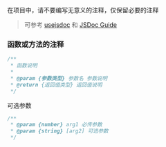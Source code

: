 在项目中，请不要编写无意义的注释，仅保留必要的注释

>可参考 [usejsdoc](https://jsdoc.app/) 和 [JSDoc Guide](http://yuri4ever.github.io/jsdoc/)


### 函数或方法的注释

```js
/**
 * 函数说明
 * 
 * @param {参数类型} 参数名 参数说明
 * @return {返回值类型} 返回值说明
 */
```

可选参数
```js
/**
 * @param {number} arg1 必传参数
 * @param {string} [arg2] 可选参数
 */
```
